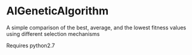 # AIGeneticAlgorithm

A simple comparison of the best, average, and the lowest fitness values using different selection mechanisms

Requires python2.7
